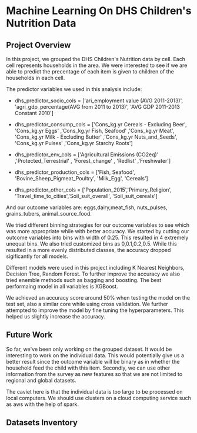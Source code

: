 # Machine Learning On DHS Children's Nutrition Data

## Project Overview
In this project, we grouped the DHS Children's Nutrition data by cell. Each cell represents households in the area.  We were interested to see if we are able to predict the precentage of each item is given to children of the households in each cell.

The predictor variables we used in this analysis include: 
- dhs_predictor_socio_cols = ['ari_employment value (AVG 2011-2013)',
                            'agri_gdp_percentage(AVG from 2011 to 2013)',
                           'AVG GDP 2011-2013 Constant 2010']

- dhs_predictor_consump_cols = ['Cons_kg.yr Cereals - Excluding Beer', 'Cons_kg.yr Eggs'
                        ,'Cons_kg.yr Fish, Seafood'
                       ,'Cons_kg.yr Meat', 'Cons_kg.yr Milk - Excluding Butter'
                       ,'Cons_kg.yr Nuts_and_Seeds', 'Cons_kg.yr Pulses'
                       ,'Cons_kg.yr Starchy Roots']

- dhs_predictor_env_cols = ['Agricultural Emissions (CO2eq)'
                           ,'Protected_Terrestrial'
                          , 'Forest_change' 
                          , 'Redlist'
                         ,'Freshwater']

- dhs_predictor_production_cols = ['Fish, Seafood', 'Bovine_Sheep_Pigmeat_Poultry', 'Milk_Egg', 'Cereals']
                    
- dhs_predictor_other_cols = ['Population_2015','Primary_Religion', 'Travel_time_to_cities','Soil_suit_overall', 'Soil_suit_cereals']

And our outcome variables are: eggs,dairy,meat_fish, nuts_pulses, grains_tubers, animal_source_food.

We tried different binning strategies for our outcome variables to see which was more appropriate while with better accuracy. We started by cutting our outcome variables into bins with width of 0.25. This resulted in 4 extremely unequal bins. We also tried customized bins as 0,0.1,0.2,0.5. While this resulted in a more evenly distributed classes, the accuracy dropped sigificantly for all models. 

Different models were used in this project including K Nearest Neighbors, Decision Tree, Random Forest. To further improve the accuracy we also tried enemble methods such as bagging and boosting. The best performaing model in all variables is XGBoost. 

We achieved an accuracy score around 50% when testing the model on the test set, also a similar core while using cross validation. We further attempted to improve the model by fine tuning the hyperparameters. This helped us slightly increase the accuracy. 

## Future Work

So far, we've been only working on the grouped dataset. It would be interesting to work on the individual data. This would potentially give us a better result since the outcome variable will be binary as in whether the household feed the child with this item. Secondly, we can use other information from the survey as new features so that we are not limited to regional and global datasets. 

The caviet here is that the individual data is too large to be processed on local computers. We should use clusters on a cloud computing service such as aws with the help of spark. 




## Datasets Inventory

